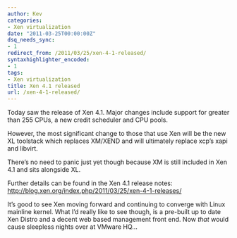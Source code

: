 ```yaml
---
author: Kev
categories:
- Xen virtualization
date: "2011-03-25T00:00:00Z"
dsq_needs_sync:
- 1
redirect_from: /2011/03/25/xen-4-1-released/
syntaxhighlighter_encoded:
- 1
tags:
- Xen virtualization
title: Xen 4.1 released
url: /xen-4-1-released/
---
```

Today saw the release of Xen 4.1. Major changes include support for greater than 255 CPUs, a new credit scheduler and CPU pools.

However, the most significant change to those that use Xen will be the new XL toolstack which replaces XM/XEND and will ultimately replace xcp&#8217;s xapi and libvirt.<!--more-->

There&#8217;s no need to panic just yet though because XM is still included in Xen 4.1 and sits alongside XL.

Further details can be found in the Xen 4.1 release notes:  
<http://blog.xen.org/index.php/2011/03/25/xen-4-1-releases/>

It&#8217;s good to see Xen moving forward and continuing to converge with Linux mainline kernel. What I&#8217;d really like to see though, is a pre-built up to date Xen Distro and a decent web based management front end. Now *that* would cause sleepless nights over at VMware HQ&#8230;